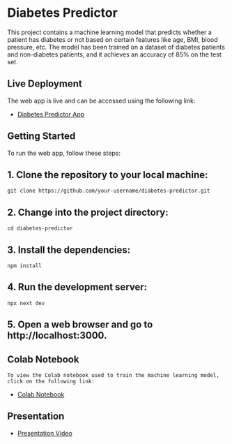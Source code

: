 # Diabetes Predictor

This project contains a machine learning model that predicts whether a patient has diabetes or not based on certain features like age, BMI, blood pressure, etc. The model has been trained on a dataset of diabetes patients and non-diabetes patients, and it achieves an accuracy of 85% on the test set.

## Live Deployment

The web app is live and can be accessed using the following link:

- [Diabetes Predictor App](https://diabetes-predictor-tau.vercel.app/)

## Getting Started

To run the web app, follow these steps:

## 1. Clone the repository to your local machine:

    git clone https://github.com/your-username/diabetes-predictor.git


## 2. Change into the project directory:

    cd diabetes-predictor


## 3. Install the dependencies:
    npm install


## 4. Run the development server:
    npx next dev

## 5. Open a web browser and go to http://localhost:3000.


## Colab Notebook

    To view the Colab notebook used to train the machine learning model, click on the following link:

- [Colab Notebook](https://colab.research.google.com/drive/1NUvVew6HJvDAIClqFDxZkyARMovhPBKO?usp=sharing)

## Presentation

- [Presentation Video](https://drive.google.com/drive/folders/1Wfc4aCISI9wgjkuJUwFsM6mcYBFU7Ftm?usp=sharing.)